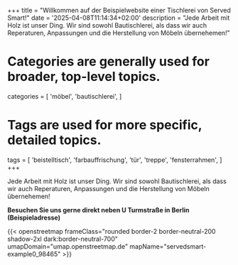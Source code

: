 +++
title = "Willkommen auf der Beispielwebsite einer Tischlerei von Served Smart!"
date = '2025-04-08T11:14:34+02:00'
description = "Jede Arbeit mit Holz ist unser Ding. Wir sind sowohl Bautischlerei, als dass wir auch Reperaturen, Anpassungen und die Herstellung von Möbeln übernehemen!"
# Categories are generally used for broader, top-level topics.
categories = [
 'möbel',
 'bautischlerei',
]
# Tags are used for more specific, detailed topics.
tags = [
 'beistelltisch',
 'farbauffrischung',
 'tür',
 'treppe',
 'fensterrahmen',
]
+++

Jede Arbeit mit Holz ist unser Ding. Wir sind sowohl Bautischlerei, als dass wir auch Reperaturen, Anpassungen und die Herstellung von Möbeln übernehemen!

<b>Besuchen Sie uns gerne direkt neben U Turmstraße in Berlin<br>(Beispieladresse)</b>

{{< openstreetmap frameClass="rounded border-2 border-neutral-200 shadow-2xl dark:border-neutral-700" umapDomain="umap.openstreetmap.de" mapName="servedsmart-example0_98465" >}}
